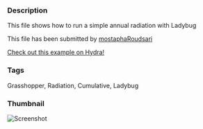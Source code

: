 ### Description 
This file shows how to run a simple annual radiation with Ladybug

This file has been submitted by [mostaphaRoudsari](https://github.com/mostaphaRoudsari)

[Check out this example on Hydra!](http://hydrashare.github.io/hydra/viewer?owner=mostaphaRoudsari&fork=hydra_1&id=Cumulative_Radiation_Analysis_w_Ladybug)
### Tags 
Grasshopper, Radiation, Cumulative, Ladybug
### Thumbnail 
![Screenshot](https://raw.githubusercontent.com/mostaphaRoudsari/hydra/master/Cumulative_Radiation_Analysis_w_Ladybug/thumbnail.png)
